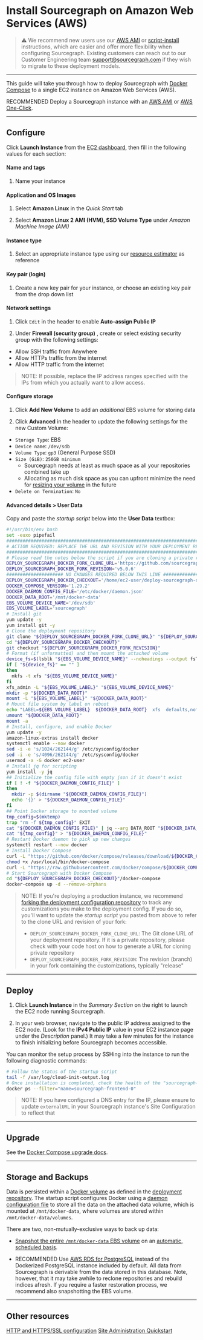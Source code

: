 # Install Sourcegraph on Amazon Web Services (AWS)

> ⚠️ We recommend new users use our [AWS AMI](../machine-images/aws-oneclick.md) or [script-install](../single-node/script.md) instructions, which are easier and offer more flexibility when configuring Sourcegraph. Existing customers can reach out to our Customer Engineering team support@sourcegraph.com if they wish to migrate to these deployment models.

---

This guide will take you through how to deploy Sourcegraph with [Docker Compose](https://docs.docker.com/compose/) to a single EC2 instance on Amazon Web Services (AWS).

<span class="badge badge-note">RECOMMENDED</span> Deploy a Sourcegraph instance with an [AWS AMI](../machine-images/aws-ami.md) or [AWS One-Click](../machine-images/aws-oneclick.md).

---

## Configure

Click **Launch Instance** from the [EC2 dashboard](https://console.aws.amazon.com/ec2/v2/home), then fill in the following values for each section:

#### Name and tags

1. Name your instance

#### Application and OS Images

1. Select **Amazon Linux** in the *Quick Start* tab

2. Select **Amazon Linux 2 AMI (HVM), SSD Volume Type** under *Amazon Machine Image (AMI)*

#### Instance type

1. Select an appropriate instance type using our [resource estimator](../resource_estimator.md) as reference

#### Key pair (login)

1. Create a new key pair for your instance, or choose an existing key pair from the drop down list

#### Network settings

1. Click `Edit` in the header to enable **Auto-assign Public IP** 

2. Under **Firewall (security group)** , create or select existing security group with the following settings:

  * Allow SSH traffic from Anywhere
  * Allow HTTPs traffic from the internet
  * Allow HTTP traffic from the internet

> NOTE: If possible, replace the IP address ranges specified with the IPs from which you actually want to allow access.

#### Configure storage

1. Click **Add New Volume** to add an *additional* EBS volume for storing data

2. Click **Advanced** in the header to update the following settings for the new Custom Volume:
  * `Storage Type`: EBS
  * `Device name`: `/dev/sdb`
  * `Volume Type`: `gp3` (General Purpose SSD)
  * `Size (GiB)`: `250GB minimum`
      * Sourcegraph needs at least as much space as all your repositories combined take up
      * Allocating as much disk space as you can upfront minimize the need for [resizing your volume](https://aws.amazon.com/premiumsupport/knowledge-center/expand-root-ebs-linux/) in the future
  * `Delete on Termination`: `No`

#### Advanced details > User Data

Copy and paste the *startup script* below into the **User Data** textbox:

```bash
#!/usr/bin/env bash
set -euxo pipefail
###############################################################################
# ACTION REQUIRED: REPLACE THE URL AND REVISION WITH YOUR DEPLOYMENT REPO INFO
###############################################################################
# Please read the notes below the script if you are cloning a private repository
DEPLOY_SOURCEGRAPH_DOCKER_FORK_CLONE_URL='https://github.com/sourcegraph/deploy-sourcegraph-docker.git'
DEPLOY_SOURCEGRAPH_DOCKER_FORK_REVISION='v5.0.6'
##################### NO CHANGES REQUIRED BELOW THIS LINE #####################
DEPLOY_SOURCEGRAPH_DOCKER_CHECKOUT='/home/ec2-user/deploy-sourcegraph-docker'
DOCKER_COMPOSE_VERSION='1.29.2'
DOCKER_DAEMON_CONFIG_FILE='/etc/docker/daemon.json'
DOCKER_DATA_ROOT='/mnt/docker-data'
EBS_VOLUME_DEVICE_NAME='/dev/sdb'
EBS_VOLUME_LABEL='sourcegraph'
# Install git
yum update -y
yum install git -y
# Clone the deployment repository
git clone "${DEPLOY_SOURCEGRAPH_DOCKER_FORK_CLONE_URL}" "${DEPLOY_SOURCEGRAPH_DOCKER_CHECKOUT}"
cd "${DEPLOY_SOURCEGRAPH_DOCKER_CHECKOUT}"
git checkout "${DEPLOY_SOURCEGRAPH_DOCKER_FORK_REVISION}"
# Format (if unformatted) and then mount the attached volume
device_fs=$(lsblk "${EBS_VOLUME_DEVICE_NAME}" --noheadings --output fsType)
if [ "${device_fs}" == "" ]
then
  mkfs -t xfs "${EBS_VOLUME_DEVICE_NAME}"
fi
xfs_admin -L "${EBS_VOLUME_LABEL}" "${EBS_VOLUME_DEVICE_NAME}"
mkdir -p "${DOCKER_DATA_ROOT}"
mount -L "${EBS_VOLUME_LABEL}" "${DOCKER_DATA_ROOT}"
# Mount file system by label on reboot
echo "LABEL=${EBS_VOLUME_LABEL}  ${DOCKER_DATA_ROOT}  xfs  defaults,nofail  0  2" >> '/etc/fstab'
umount "${DOCKER_DATA_ROOT}"
mount -a
# Install, configure, and enable Docker
yum update -y
amazon-linux-extras install docker
systemctl enable --now docker
sed -i -e 's/1024/262144/g' /etc/sysconfig/docker
sed -i -e 's/4096/262144/g' /etc/sysconfig/docker
usermod -a -G docker ec2-user
# Install jq for scripting
yum install -y jq
## Initialize the config file with empty json if it doesn't exist
if [ ! -f "${DOCKER_DAEMON_CONFIG_FILE}" ]
then
  mkdir -p $(dirname "${DOCKER_DAEMON_CONFIG_FILE}")
  echo '{}' > "${DOCKER_DAEMON_CONFIG_FILE}"
fi
## Point Docker storage to mounted volume
tmp_config=$(mktemp)
trap "rm -f ${tmp_config}" EXIT
cat "${DOCKER_DAEMON_CONFIG_FILE}" | jq --arg DATA_ROOT "${DOCKER_DATA_ROOT}" '.["data-root"]=$DATA_ROOT' > "${tmp_config}"
cat "${tmp_config}" > "${DOCKER_DAEMON_CONFIG_FILE}"
# Restart Docker daemon to pick up new changes
systemctl restart --now docker
# Install Docker Compose
curl -L "https://github.com/docker/compose/releases/download/${DOCKER_COMPOSE_VERSION}/docker-compose-$(uname -s)-$(uname -m)" -o /usr/local/bin/docker-compose
chmod +x /usr/local/bin/docker-compose
curl -L "https://raw.githubusercontent.com/docker/compose/${DOCKER_COMPOSE_VERSION}/contrib/completion/bash/docker-compose" -o /etc/bash_completion.d/docker-compose
# Start Sourcegraph with Docker Compose
cd "${DEPLOY_SOURCEGRAPH_DOCKER_CHECKOUT}"/docker-compose
docker-compose up -d --remove-orphans
```

> NOTE: If you're deploying a production instance, we recommend [forking the deployment configuration repository](./index.md#step-1-fork-the-deployment-repository) to track any customizations you make to the deployment config. If you do so, you'll want to update the *startup script* you pasted from above to refer to the clone URL and revision of your fork:
> 
> - `DEPLOY_SOURCEGRAPH_DOCKER_FORK_CLONE_URL`: The Git clone URL of your deployment repository. If it is a private repository, please check with your code host on how to generate a URL for cloning private repository
> - `DEPLOY_SOURCEGRAPH_DOCKER_FORK_REVISION`: The revision (branch) in your fork containing the customizations, typically "release"

---

## Deploy

1. Click **Launch Instance** in the *Summary Section* on the right to launch the EC2 node running Sourcegraph.

2. In your web browser, navigate to the public IP address assigned to the EC2 node. (Look for the **IPv4 Public IP** value in your EC2 instance page under the *Description* panel.) It may take a few minutes for the instance to finish initializing before Sourcegraph becomes accessible. 

You can monitor the setup process by SSHing into the instance to run the following diagnostic commands:

```bash
# Follow the status of the startup script
tail -f /var/log/cloud-init-output.log
# Once installation is completed, check the health of the "sourcegraph-frontend" container
docker ps --filter="name=sourcegraph-frontend-0"
```

> NOTE: If you have configured a DNS entry for the IP, please ensure to update `externalURL` in your Sourcegraph instance's Site Configuration to reflect that

---

## Upgrade

See the [Docker Compose upgrade docs](upgrade.md).

---

## Storage and Backups

Data is persisted within a [Docker volume](https://docs.docker.com/storage/volumes/) as defined in the [deployment repository](https://github.com/sourcegraph/deploy-sourcegraph-docker/blob/master/docker-compose/docker-compose.yaml). The startup script configures Docker using a [daemon configuration file](https://docs.docker.com/engine/reference/commandline/dockerd/#daemon-configuration-file) to store all the data on the attached data volume, which is mounted at `/mnt/docker-data`, where volumes are stored within `/mnt/docker-data/volumes`.

There are two, non-mutually-exclusive ways to back up data:

* [Snapshot the entire `/mnt/docker-data` EBS volume](https://docs.aws.amazon.com/AWSEC2/latest/UserGuide/ebs-creating-snapshot.html) on an [automatic, scheduled basis](https://docs.aws.amazon.com/AWSEC2/latest/UserGuide/snapshot-lifecycle.html).

* <span class="badge badge-note">RECOMMENDED</span> Use [AWS RDS for PostgreSQL](https://aws.amazon.com/rds/) instead of the Dockerized PostgreSQL instance included by default. All data from Sourcegraph is derivable from the data stored in this database. Note, however, that it may take awhile to reclone repositories and rebuild indices afresh. If you require a faster restoration process, we recommend also snapshotting the EBS volume.

---

## Other resources

[HTTP and HTTPS/SSL configuration](../../../admin/http_https_configuration.md#sourcegraph-via-docker-compose-caddy-2)
[Site Administration Quickstart](../../../admin/how-to/site-admin-quickstart.md)
